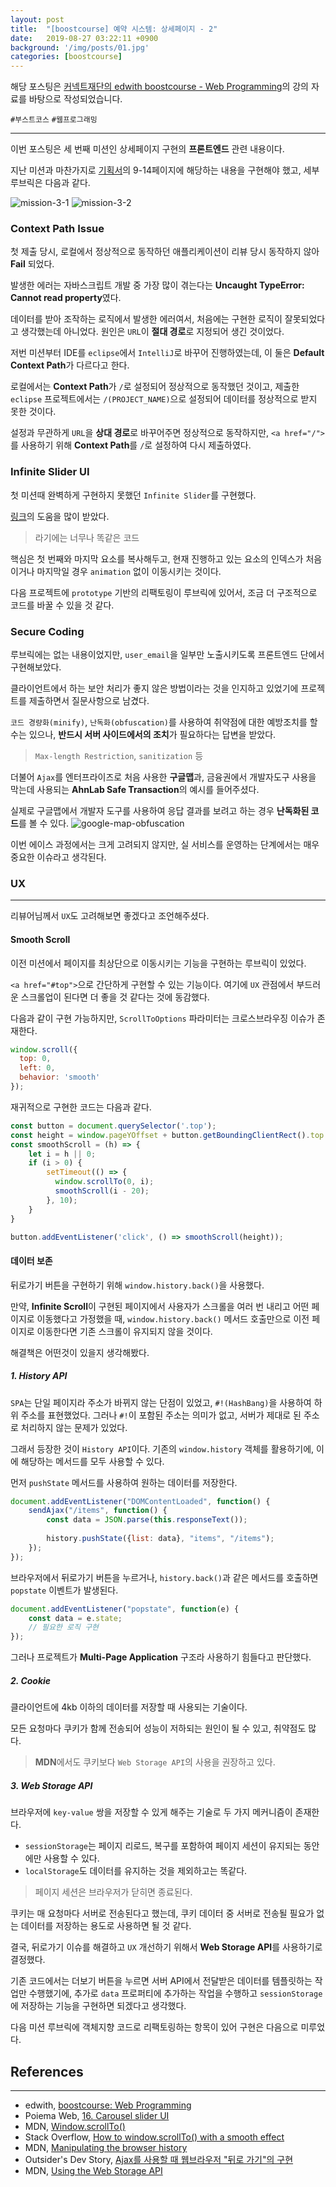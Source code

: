 ```yaml
---
layout: post
title:  "[boostcourse] 예약 시스템: 상세페이지 - 2"
date:   2019-08-27 03:22:11 +0900
background: '/img/posts/01.jpg'
categories: [boostcourse]
---
```


해당 포스팅은 [커넥트재단의 edwith boostcourse - Web Programming](http://www.edwith.org/boostcourse-web)의 강의 자료를 바탕으로 작성되었습니다.

`#부스트코스` `#웹프로그래밍`

---
이번 포스팅은 세 번째 미션인 상세페이지 구현의 **프론트엔드** 관련 내용이다.

지난 미션과 마찬가지로 [기획서](https://docs.google.com/presentation/d/1i2IC1yIH5ACFCvCH4EMVv_3Zw2oltRvHK94amyNEKbs/edit#slide=id.p11)의
9-14페이지에 해당하는 내용을 구현해야 했고, 세부 루브릭은 다음과 같다.

![mission-3-1](https://user-images.githubusercontent.com/28993371/63650415-a2f42d80-c785-11e9-8996-5d899747ec9a.JPG)
![mission-3-2](https://user-images.githubusercontent.com/28993371/63650417-a2f42d80-c785-11e9-87c7-df2aeeb913bc.JPG)

### Context Path Issue
첫 제출 당시, 로컬에서 정상적으로 동작하던 애플리케이션이 리뷰 당시 동작하지 않아 **Fail** 되었다.

발생한 에러는 자바스크립트 개발 중 가장 많이 겪는다는 **Uncaught TypeError: Cannot read property**였다.

데이터를 받아 조작하는 로직에서 발생한 에러여서, 처음에는 구현한 로직이 잘못되었다고 생각했는데 아니었다.
원인은 `URL`이 **절대 경로**로 지정되어 생긴 것이었다.

저번 미션부터 IDE를 `eclipse`에서 `IntelliJ`로 바꾸어 진행하였는데, 이 둘은 **Default Context Path**가 다르다고 한다.

로컬에서는 **Context Path**가 `/`로 설정되어 정상적으로 동작했던 것이고, 제출한 `eclipse` 프로젝트에서는 `/(PROJECT_NAME)`으로 설정되어 데이터를 정상적으로 받지 못한 것이다.

설정과 무관하게 `URL`을 **상대 경로**로 바꾸어주면 정상적으로 동작하지만,
`<a href="/">`를 사용하기 위해 **Context Path**를 `/`로 설정하여 다시 제출하였다.

### Infinite Slider UI
첫 미션때 완벽하게 구현하지 못했던 `Infinite Slider`를 구현했다.

[링크](https://poiemaweb.com/fastcampus-exercise/carousel-slider-ui)의 도움을 많이 받았다.
> 라기에는 너무나 똑같은 코드

핵심은 첫 번째와 마지막 요소를 복사해두고, 
현재 진행하고 있는 요소의 인덱스가 처음이거나 마지막일 경우 `animation` 없이 이동시키는 것이다.

다음 프로젝트에 `prototype` 기반의 리팩토링이 루브릭에 있어서, 조금 더 구조적으로 코드를 바꿀 수 있을 것 같다.

### Secure Coding
루브릭에는 없는 내용이었지만, `user_email`을 일부만 노출시키도록 프론트엔드 단에서 구현해보았다.

클라이언트에서 하는 보안 처리가 좋지 않은 방법이라는 것을 인지하고 있었기에 프로젝트를 제출하면서 질문사항으로 남겼다.

`코드 경량화(minify)`, `난독화(obfuscation)`를 사용하여 취약점에 대한 예방조치를 할 수는 있으나,
**반드시 서버 사이드에서의 조치**가 필요하다는 답변을 받았다.
> `Max-length Restriction`, `sanitization` 등

더불어 `Ajax`를 엔터프라이즈로 처음 사용한 **구글맵**과,
금융권에서 개발자도구 사용을 막는데 사용되는 **AhnLab Safe Transaction**의 예시를 들어주셨다.

실제로 구글맵에서 개발자 도구를 사용하여 응답 결과를 보려고 하는 경우 **난독화된 코드**를 볼 수 있다.
![google-map-obfuscation](https://user-images.githubusercontent.com/28993371/63682796-b231b480-c833-11e9-9c7a-c87fb11c5bb3.PNG)

이번 에이스 과정에서는 크게 고려되지 않지만, 실 서비스를 운영하는 단계에서는 매우 중요한 이슈라고 생각된다.

### UX
---
리뷰어님께서 `UX`도 고려해보면 좋겠다고 조언해주셨다.

#### Smooth Scroll
이전 미션에서 페이지를 최상단으로 이동시키는 기능을 구현하는 루브릭이 있었다.

`<a href="#top">`으로 간단하게 구현할 수 있는 기능이다.
여기에 `UX` 관점에서 부드러운 스크롤업이 된다면 더 좋을 것 같다는 것에 동감했다.

다음과 같이 구현 가능하지만, `ScrollToOptions` 파라미터는 크로스브라우징 이슈가 존재한다.

````javascript
window.scroll({
  top: 0,
  left: 0,
  behavior: 'smooth'
});
````

재귀적으로 구현한 코드는 다음과 같다.

```javascript
const button = document.querySelector('.top');
const height = window.pageYOffset + button.getBoundingClientRect().top
const smoothScroll = (h) => {
    let i = h || 0;
    if (i > 0) {
        setTimeout(() => {
          window.scrollTo(0, i);
          smoothScroll(i - 20);
        }, 10);
    }
}

button.addEventListener('click', () => smoothScroll(height));
```

#### 데이터 보존
뒤로가기 버튼을 구현하기 위해 `window.history.back()`을 사용했다.

만약, **Infinite Scroll**이 구현된 페이지에서 사용자가 스크롤을 여러 번 내리고 어떤 페이지로 이동했다고 가정했을 때,
`window.history.back()` 메서드 호출만으로 이전 페이지로 이동한다면 기존 스크롤이 유지되지 않을 것이다.

해결책은 어떤것이 있을지 생각해봤다.

##### 1. History API
`SPA`는 단일 페이지라 주소가 바뀌지 않는 단점이 있었고, `#!(HashBang)`을 사용하여 하위 주소를 표현했었다.
그러나 `#!`이 포함된 주소는 의미가 없고, 서버가 제대로 된 주소로 처리하지 않는 문제가 있었다.

그래서 등장한 것이 `History API`이다. 기존의 `window.history` 객체를 활용하기에, 이에 해당하는 메서드를 모두 사용할 수 있다.

먼저 `pushState` 메서드를 사용하여 원하는 데이터를 저장한다.

```javascript
document.addEventListener("DOMContentLoaded", function() {
    sendAjax("/items", function() {
        const data = JSON.parse(this.responseText());
        
        history.pushState({list: data}, "items", "/items");
    });
});
```

브라우저에서 뒤로가기 버튼을 누르거나, `history.back()`과 같은 메서드를 호출하면 `popstate` 이벤트가 발생된다. 

```javascript
document.addEventListener("popstate", function(e) {
    const data = e.state;
    // 필요한 로직 구현
});
```

그러나 프로젝트가 **Multi-Page Application** 구조라 사용하기 힘들다고 판단했다.

##### 2. Cookie
클라이언트에 4kb 이하의 데이터를 저장할 때 사용되는 기술이다.

모든 요청마다 쿠키가 함께 전송되어 성능이 저하되는 원인이 될 수 있고, 취약점도 많다.
> **MDN**에서도 쿠키보다 `Web Storage API`의 사용을 권장하고 있다.

##### 3. Web Storage API
브라우저에 `key-value` 쌍을 저장할 수 있게 해주는 기술로 두 가지 메커니즘이 존재한다.
- `sessionStorage`는 페이지 리로드, 복구를 포함하여 페이지 세션이 유지되는 동안에만 사용할 수 있다.
- `localStorage`도 데이터를 유지하는 것을 제외하고는 똑같다.
> 페이지 세션은 브라우저가 닫히면 종료된다.

쿠키는 매 요청마다 서버로 전송된다고 했는데, 쿠키 데이터 중 서버로 전송될 필요가 없는 데이터를 저장하는 용도로 사용하면 될 것 같다.

결국, 뒤로가기 이슈를 해결하고 `UX` 개선하기 위해서 **Web Storage API**를 사용하기로 결정했다.

기존 코드에서는 더보기 버튼을 누르면 서버 API에서 전달받은 데이터를 템플릿하는 작업만 수행했기에,
추가로 `data` 프로퍼티에 추가하는 작업을 수행하고 `sessionStorage`에 저장하는 기능을 구현하면 되겠다고 생각했다.

다음 미션 루브릭에 객체지향 코드로 리팩토링하는 항목이 있어 구현은 다음으로 미루었다.

## References
---
- edwith, [boostcourse: Web Programming](http://www.edwith.org/boostcourse-web)
- Poiema Web, [16. Carousel slider UI](https://poiemaweb.com/fastcampus-exercise/carousel-slider-ui)
- MDN, [Window.scrollTo()](https://developer.mozilla.org/ko/docs/Web/API/Window/scrollTo)
- Stack Overflow, [How to window.scrollTo() with a smooth effect](https://stackoverflow.com/questions/42261524/how-to-window-scrollto-with-a-smooth-effect)
- MDN, [Manipulating the browser history](https://developer.mozilla.org/ko/docs/Web/API/History_API)
- Outsider's Dev Story, [Ajax를 사용할 때 웹브라우저 "뒤로 가기"의 구현](https://blog.outsider.ne.kr/1276)
- MDN, [Using the Web Storage API](https://developer.mozilla.org/ko/docs/Web/API/Web_Storage_API/Using_the_Web_Storage_API)